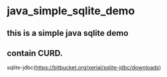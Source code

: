 # java_simple_sqlite_demo
## this is a simple java sqlite demo
## contain CURD.

sqlite-jdbc(https://bitbucket.org/xerial/sqlite-jdbc/downloads)
